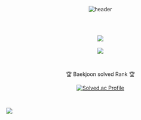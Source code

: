 
<div align="center">
  
  ![header](https://capsule-render.vercel.app/api?type=Waving&height=200&text=alvinseok&fontColor=d5e6f5&color=timeGradient&animation=fadeIn)
</div>



<br>
<div align=center>
	<br>
	
<img src="https://github-readme-stats.vercel.app/api/top-langs/?username=kseokc&layout=compact&theme=tokyonight"><br><br>
<img src="https://github-readme-stats.vercel.app/api?username=kseokc&show_icons=true&theme=tokyonight">

<br>
<p>🏆 Baekjoon solved Rank 🏆</p>
	
[![Solved.ac Profile](http://mazassumnida.wtf/api/v2/generate_badge?boj=alvinseok)](https://solved.ac/alvinseok/)
</div>
<br>

![](./profile-3d-contrib/profile-green-animate.svg)


<!--
**kseokc/kseokc** is a ✨ _special_ ✨ repository because its `README.md` (this file) appears on your GitHub profile.

Here are some ideas to get you started:

- 🔭 I’m currently working on ...
- 🌱 I’m currently learning ...
- 👯 I’m looking to collaborate on ...
- 🤔 I’m looking for help with ...
- 💬 Ask me about ...
- 📫 How to reach me: ...
- 😄 Pronouns: ...
- ⚡ Fun fact: ...
-->
